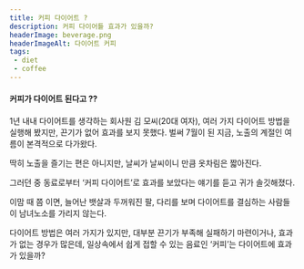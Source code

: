 ```yaml
---
title: 커피 다이어트 ?
description: 커피 다이어틑 효과가 있을까?
headerImage: beverage.png
headerImageAlt: 다이어트 커피
tags: 
 - diet
 - coffee
---
```


#### 커피가 다이어트 된다고 ??

1년 내내 다이어트를 생각하는 회사원 김 모씨(20대 여자), 여러 가지 다이어트 방법을 실행해 봤지만, 끈기가 없어 효과를 보지 못했다. 벌써 7월이 된 지금, 노출의 계절인 여름이 본격적으로 다가왔다. 

딱히 노출을 즐기는 편은 아니지만, 날씨가 날씨이니 만큼 옷차림은 짧아진다. 

그러던 중 동료로부터 ‘커피 다이어트’로 효과를 보았다는 얘기를 듣고 귀가 솔깃해졌다.

이맘 때 쯤 이면, 늘어난 뱃살과 두꺼워진 팔, 다리를 보며 다이어트를 결심하는 사람들이 남녀노소를 가리지 않는다. 

다이어트 방법은 여러 가지가 있지만, 대부분 끈기가 부족해 실패하기 마련이거나, 효과가 없는 경우가 많은데, 일상속에서 쉽게 접할 수 있는 음료인 ‘커피’는 다이어트에 효과가 있을까?